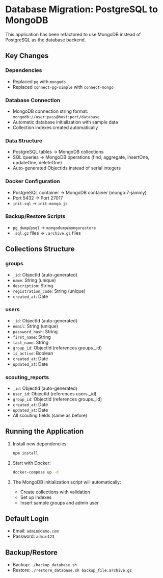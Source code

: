 # Database Migration: PostgreSQL to MongoDB

This application has been refactored to use MongoDB instead of PostgreSQL as the database backend.

## Key Changes

### Dependencies
- Replaced `pg` with `mongodb`
- Replaced `connect-pg-simple` with `connect-mongo`

### Database Connection
- MongoDB connection string format: `mongodb://user:pass@host:port/database`
- Automatic database initialization with sample data
- Collection indexes created automatically

### Data Structure
- PostgreSQL tables → MongoDB collections
- SQL queries → MongoDB operations (find, aggregate, insertOne, updateOne, deleteOne)
- Auto-generated ObjectIds instead of serial integers

### Docker Configuration
- PostgreSQL container → MongoDB container (mongo:7-jammy)
- Port 5432 → Port 27017
- `init.sql` → `init-mongo.js`

### Backup/Restore Scripts
- `pg_dump`/`psql` → `mongodump`/`mongorestore`
- `.sql.gz` files → `.archive.gz` files

## Collections Structure

### groups
- `_id`: ObjectId (auto-generated)
- `name`: String (unique)
- `description`: String
- `registration_code`: String (unique)
- `created_at`: Date

### users
- `_id`: ObjectId (auto-generated)
- `email`: String (unique)
- `password_hash`: String
- `first_name`: String
- `last_name`: String
- `group_id`: ObjectId (references groups._id)
- `is_active`: Boolean
- `created_at`: Date
- `updated_at`: Date

### scouting_reports
- `_id`: ObjectId (auto-generated)
- `user_id`: ObjectId (references users._id)
- `group_id`: ObjectId (references groups._id)
- `created_at`: Date
- `updated_at`: Date
- All scouting fields (same as before)

## Running the Application

1. Install new dependencies:
   ```bash
   npm install
   ```

2. Start with Docker:
   ```bash
   docker-compose up -d
   ```

3. The MongoDB initialization script will automatically:
   - Create collections with validation
   - Set up indexes
   - Insert sample groups and admin user

## Default Login
- Email: `admin@demo.com`
- Password: `admin123`

## Backup/Restore
- Backup: `./backup_database.sh`
- Restore: `./restore_database.sh backup_file.archive.gz`